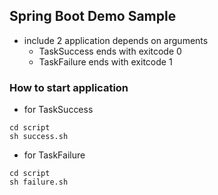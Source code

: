## Spring Boot Demo Sample 

  * include 2 application depends on arguments
    * TaskSuccess ends with exitcode 0
    * TaskFailure ends with exitcode 1

### How to start application
  * for TaskSuccess
```
cd script
sh success.sh
```

  * for TaskFailure
```
cd script
sh failure.sh
```
